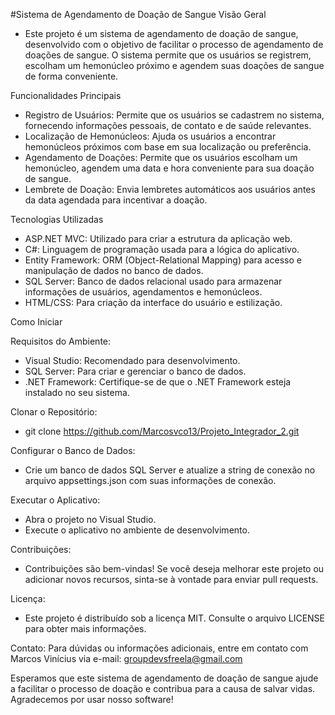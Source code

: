 #Sistema de Agendamento de Doação de Sangue
Visão Geral
- Este projeto é um sistema de agendamento de doação de sangue, desenvolvido com o objetivo de facilitar o processo de agendamento de doações de sangue. O sistema      permite que os usuários se registrem, escolham um hemonúcleo próximo e agendem suas doações de sangue de forma conveniente.

Funcionalidades Principais
- Registro de Usuários: Permite que os usuários se cadastrem no sistema, fornecendo informações pessoais, de contato e de saúde relevantes.
- Localização de Hemonúcleos: Ajuda os usuários a encontrar hemonúcleos próximos com base em sua localização ou preferência.
- Agendamento de Doações: Permite que os usuários escolham um hemonúcleo, agendem uma data e hora conveniente para sua doação de sangue.
- Lembrete de Doação: Envia lembretes automáticos aos usuários antes da data agendada para incentivar a doação.

Tecnologias Utilizadas
- ASP.NET MVC: Utilizado para criar a estrutura da aplicação web.
- C#: Linguagem de programação usada para a lógica do aplicativo.
- Entity Framework: ORM (Object-Relational Mapping) para acesso e manipulação de dados no banco de dados.
- SQL Server: Banco de dados relacional usado para armazenar informações de usuários, agendamentos e hemonúcleos.
- HTML/CSS: Para criação da interface do usuário e estilização.

Como Iniciar

Requisitos do Ambiente:
- Visual Studio: Recomendado para desenvolvimento.
- SQL Server: Para criar e gerenciar o banco de dados.
- .NET Framework: Certifique-se de que o .NET Framework esteja instalado no seu sistema.

Clonar o Repositório:
- git clone https://github.com/Marcosvco13/Projeto_Integrador_2.git

Configurar o Banco de Dados:
- Crie um banco de dados SQL Server e atualize a string de conexão no arquivo appsettings.json com suas informações de conexão.

Executar o Aplicativo:
- Abra o projeto no Visual Studio.
- Execute o aplicativo no ambiente de desenvolvimento.

Contribuições:
- Contribuições são bem-vindas! Se você deseja melhorar este projeto ou adicionar novos recursos, sinta-se à vontade para enviar pull requests.

Licença:
- Este projeto é distribuído sob a licença MIT. Consulte o arquivo LICENSE para obter mais informações.

Contato:
Para dúvidas ou informações adicionais, entre em contato com Marcos Vinícius via e-mail: groupdevsfreela@gmail.com

Esperamos que este sistema de agendamento de doação de sangue ajude a facilitar o processo de doação e contribua para a causa de salvar vidas. Agradecemos por usar nosso software!